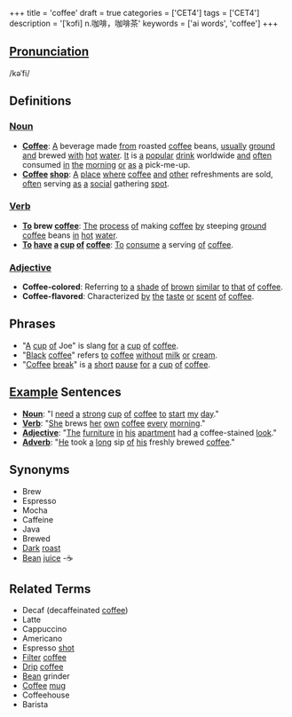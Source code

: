 +++
title = 'coffee'
draft = true
categories = ['CET4']
tags = ['CET4']
description = '[ˈkɔfi] n.咖啡，咖啡茶'
keywords = ['ai words', 'coffee']
+++

## [Pronunciation](/en/post/pronunciation/)
/kəˈfi/

## Definitions
### [Noun](/en/post/noun/)
- **[Coffee](/en/post/coffee/)**: [A](/en/post/a/) beverage made [from](/en/post/from/) roasted [coffee](/en/post/coffee/) beans, [usually](/en/post/usually/) [ground](/en/post/ground/) [and](/en/post/and/) brewed [with](/en/post/with/) [hot](/en/post/hot/) [water](/en/post/water/). [It](/en/post/it/) is [a](/en/post/a/) [popular](/en/post/popular/) [drink](/en/post/drink/) worldwide [and](/en/post/and/) [often](/en/post/often/) consumed [in](/en/post/in/) [the](/en/post/the/) [morning](/en/post/morning/) [or](/en/post/or/) [as](/en/post/as/) [a](/en/post/a/) pick-me-up.
- **[Coffee](/en/post/coffee/) [shop](/en/post/shop/)**: [A](/en/post/a/) [place](/en/post/place/) [where](/en/post/where/) [coffee](/en/post/coffee/) [and](/en/post/and/) [other](/en/post/other/) refreshments are sold, [often](/en/post/often/) serving [as](/en/post/as/) [a](/en/post/a/) [social](/en/post/social/) gathering [spot](/en/post/spot/).

### [Verb](/en/post/verb/)
- **[To](/en/post/to/) brew [coffee](/en/post/coffee/)**: [The](/en/post/the/) [process](/en/post/process/) [of](/en/post/of/) making [coffee](/en/post/coffee/) [by](/en/post/by/) steeping [ground](/en/post/ground/) [coffee](/en/post/coffee/) beans [in](/en/post/in/) [hot](/en/post/hot/) [water](/en/post/water/).
- **[To](/en/post/to/) [have](/en/post/have/) [a](/en/post/a/) [cup](/en/post/cup/) [of](/en/post/of/) [coffee](/en/post/coffee/)**: [To](/en/post/to/) [consume](/en/post/consume/) [a](/en/post/a/) serving [of](/en/post/of/) [coffee](/en/post/coffee/).

### [Adjective](/en/post/adjective/)
- **Coffee-colored**: Referring [to](/en/post/to/) [a](/en/post/a/) [shade](/en/post/shade/) [of](/en/post/of/) [brown](/en/post/brown/) [similar](/en/post/similar/) [to](/en/post/to/) [that](/en/post/that/) [of](/en/post/of/) [coffee](/en/post/coffee/).
- **Coffee-flavored**: Characterized [by](/en/post/by/) [the](/en/post/the/) [taste](/en/post/taste/) [or](/en/post/or/) [scent](/en/post/scent/) [of](/en/post/of/) [coffee](/en/post/coffee/).

## Phrases
- "[A](/en/post/a/) [cup](/en/post/cup/) [of](/en/post/of/) Joe" is slang [for](/en/post/for/) [a](/en/post/a/) [cup](/en/post/cup/) [of](/en/post/of/) [coffee](/en/post/coffee/).
- "[Black](/en/post/black/) [coffee](/en/post/coffee/)" refers [to](/en/post/to/) [coffee](/en/post/coffee/) [without](/en/post/without/) [milk](/en/post/milk/) [or](/en/post/or/) [cream](/en/post/cream/).
- "[Coffee](/en/post/coffee/) [break](/en/post/break/)" is [a](/en/post/a/) [short](/en/post/short/) [pause](/en/post/pause/) [for](/en/post/for/) [a](/en/post/a/) [cup](/en/post/cup/) [of](/en/post/of/) [coffee](/en/post/coffee/).

## [Example](/en/post/example/) Sentences
- **[Noun](/en/post/noun/)**: "I [need](/en/post/need/) [a](/en/post/a/) [strong](/en/post/strong/) [cup](/en/post/cup/) [of](/en/post/of/) [coffee](/en/post/coffee/) [to](/en/post/to/) [start](/en/post/start/) [my](/en/post/my/) [day](/en/post/day/)."
- **[Verb](/en/post/verb/)**: "[She](/en/post/she/) brews [her](/en/post/her/) [own](/en/post/own/) [coffee](/en/post/coffee/) [every](/en/post/every/) [morning](/en/post/morning/)."
- **[Adjective](/en/post/adjective/)**: "[The](/en/post/the/) [furniture](/en/post/furniture/) [in](/en/post/in/) [his](/en/post/his/) [apartment](/en/post/apartment/) had [a](/en/post/a/) coffee-stained [look](/en/post/look/)."
- **[Adverb](/en/post/adverb/)**: "[He](/en/post/he/) took [a](/en/post/a/) [long](/en/post/long/) sip [of](/en/post/of/) [his](/en/post/his/) freshly brewed [coffee](/en/post/coffee/)."

## Synonyms
- Brew
- Espresso
- Mocha
- Caffeine
- Java
- Brewed
- [Dark](/en/post/dark/) [roast](/en/post/roast/)
- [Bean](/en/post/bean/) [juice](/en/post/juice/)
-☕️

## Related Terms
- Decaf (decaffeinated [coffee](/en/post/coffee/))
- Latte
- Cappuccino
- Americano
- Espresso [shot](/en/post/shot/)
- [Filter](/en/post/filter/) [coffee](/en/post/coffee/)
- [Drip](/en/post/drip/) [coffee](/en/post/coffee/)
- [Bean](/en/post/bean/) grinder
- [Coffee](/en/post/coffee/) [mug](/en/post/mug/)
- Coffeehouse
- Barista
